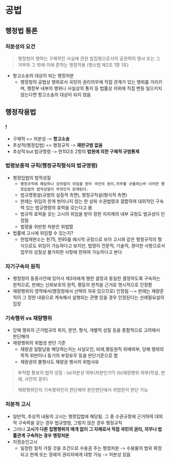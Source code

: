 # 공법   

## 행정법 통론

### 처분성의 요건
> 행정청이 행하는 구체적인 사실에 관한 법집행으로서의 공권력의 행사 또는 그 거부와 그 밖에 이에 준하는 행정작용 (행소법 제2조 1항 1호)

* 항고소송의 대상이 되는 행정처분
  * 행정청의 공법상 행위로서 국민의 권리의무에 직접 관계가 있는 행위를 가리키며, 행정부 내부의 행위나 사실상의 통지 등 법률상 지위에 직접 변동 일으키지 않는다면 항고소송의 대상이 되지 않음

## 행정작용법

### !
* 구체적 == 처분성 -> **항고소송**
* 추상적(행정입법) == 행정규칙 -> **재판규범 없음**
* 추상적 but 법규명령 -> 헌102조 2항의 **법원에 의한 구체적 규범통제**

### 법령보충적 규칙(행정규칙형식의 법규명령)
* 행정입법의 법적성질
  * `행정규칙에 해당하나 상위법의 위임을 받아 국민의 권리,의무를 규율하는바 이러한 행정입법의 법적성질이 무엇인지 문제된다.`
  * 법규명령설(규범의 실질적 측면), 행정규칙설(형식적 측면)
  * 판례는 위임의 한계 벗어나지 않는 한 상위 수권법령과 결합하여 대외적인 구속력 있는 법규명령의 효력을 갖는다고 봄
  * 법규적 효력을 갖는 고시의 위임을 받아 정한 지자체의 내부 규정도 법규성이 인정됨
  * 법령을 위반한 처분은 위법함
* 법률에 고시에 위임할 수 있는지?
  * 헌법재판소는 헌75, 헌95를 예시적 규정으로 보아 고시와 같은 행정규칙의 형식으로도 위임이 가능하다고 보지만, 법령이 전문적, 기술적, 경미한 사항으로서 업무의 성질상 불가피한 사항에 한하여 가능하다고 본다

### 자기구속의 원칙
* 행정청이 동종사안에 있어서 제3자에게 행한 결정과 동일한 결정하도록 구속하는 원칙으로, 판례는 신뢰보호의 원칙, 평등의 원칙을 근거로 명시적으로 인정함
* 재량행위의 영역에서(행정청에서 선택의 자유 있으므로) 인정됨 --> 판례는 재량준칙이 그 정한 내용으로 계속해서 실행되는 관행 있을 경우 인정된다는 선례필요설의 입장

### 기속행위 vs 재량행위
* 당해 행위의 근거법규의 취지, 문언, 형식, 개별적 성질 등을 종합적으로 고려해서 판단해야
* 재량행위의 위법성 판단 기준
  * 재량권 일탈남용 해당하는지는 사실오인, 비례,평등원칙 위배여부, 당해 행위의 목적 위반이나 동기의 부정유무 등을 판단기준으로 함
  * 재량권의 불행사도 재량권 행사의 위법사유
> 부적합 통보의 법적 성질 : (a)처분성 여부(처분인가?) (b)재량행위 여부(학설, 판례, 사안의 경우)
>
> 재량행위인지 기속행위인지 판단해야 본안판단에서 위법한지 판단 가능

### 처분적 고시
* 일반적, 추상적 내용의 고시는 행정입법에 해당됨. 그 중 수권규정에 근거하여 대외적 구속력을 갖는 경우 법규명령, 그렇지 않은 경우 행정규칙
* 그러나 **고시가 다른 집행행위의 매개 없이 그 자체로서 직접 국민의 권리, 의무나 법률관계 구속하는 경우 행정처분**
* 지정승인고시
  * 일정한 절차 거칠 것을 조건으로 수용권 주는 행정처분 -> 수용물의 범위 확정되고 현재 또는 장래의 권리자에게 대항 가능 -> 처분성 있음
  